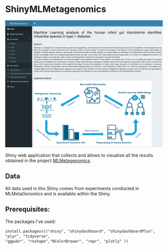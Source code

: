 # ShinyMLMetagenomics

![alt text](https://github.com/DiegoFE94/ShinyMLMetagenomics/blob/main/MLMetaGenomics.png)

Shiny web application that collects and allows to visualize all the results obtained in the project [MLMetagenomics](https://github.com/DiegoFE94/MLMetaGenomics).

## Data
All data used in this Shiny comes from experiments conducted in MLMetaGenomics and is available within the Shiny.


## Prerequisites:

The packages I've used:

```{r}
install.packages(c("shiny", "shinydashboard", "shinydashboardPlus", "plyr", "tidyverse",
"ggpubr", "reshape","RColorBrewer", "repr", "plotly" ))
```
